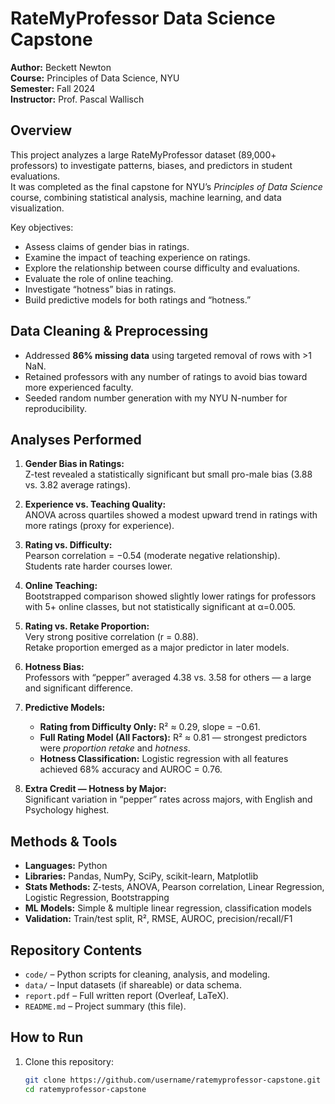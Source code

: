 # RateMyProfessor Data Science Capstone

**Author:** Beckett Newton  
**Course:** Principles of Data Science, NYU  
**Semester:** Fall 2024  
**Instructor:** Prof. Pascal Wallisch

## Overview
This project analyzes a large RateMyProfessor dataset (89,000+ professors) to investigate patterns, biases, and predictors in student evaluations.  
It was completed as the final capstone for NYU’s *Principles of Data Science* course, combining statistical analysis, machine learning, and data visualization.

Key objectives:
- Assess claims of gender bias in ratings.
- Examine the impact of teaching experience on ratings.
- Explore the relationship between course difficulty and evaluations.
- Evaluate the role of online teaching.
- Investigate “hotness” bias in ratings.
- Build predictive models for both ratings and “hotness.”

## Data Cleaning & Preprocessing
- Addressed **86% missing data** using targeted removal of rows with >1 NaN.
- Retained professors with any number of ratings to avoid bias toward more experienced faculty.
- Seeded random number generation with my NYU N-number for reproducibility.

## Analyses Performed
1. **Gender Bias in Ratings:**  
   Z-test revealed a statistically significant but small pro-male bias (3.88 vs. 3.82 average ratings).

2. **Experience vs. Teaching Quality:**  
   ANOVA across quartiles showed a modest upward trend in ratings with more ratings (proxy for experience).

3. **Rating vs. Difficulty:**  
   Pearson correlation = −0.54 (moderate negative relationship).  
   Students rate harder courses lower.

4. **Online Teaching:**  
   Bootstrapped comparison showed slightly lower ratings for professors with 5+ online classes, but not statistically significant at α=0.005.

5. **Rating vs. Retake Proportion:**  
   Very strong positive correlation (r = 0.88).  
   Retake proportion emerged as a major predictor in later models.

6. **Hotness Bias:**  
   Professors with “pepper” averaged 4.38 vs. 3.58 for others — a large and significant difference.

7. **Predictive Models:**
   - **Rating from Difficulty Only:** R² ≈ 0.29, slope = −0.61.
   - **Full Rating Model (All Factors):** R² ≈ 0.81 — strongest predictors were *proportion retake* and *hotness*.
   - **Hotness Classification:** Logistic regression with all features achieved 68% accuracy and AUROC = 0.76.

8. **Extra Credit — Hotness by Major:**  
   Significant variation in “pepper” rates across majors, with English and Psychology highest.

## Methods & Tools
- **Languages:** Python
- **Libraries:** Pandas, NumPy, SciPy, scikit-learn, Matplotlib
- **Stats Methods:** Z-tests, ANOVA, Pearson correlation, Linear Regression, Logistic Regression, Bootstrapping
- **ML Models:** Simple & multiple linear regression, classification models
- **Validation:** Train/test split, R², RMSE, AUROC, precision/recall/F1

## Repository Contents
- `code/` – Python scripts for cleaning, analysis, and modeling.
- `data/` – Input datasets (if shareable) or data schema.
- `report.pdf` – Full written report (Overleaf, LaTeX).
- `README.md` – Project summary (this file).

## How to Run
1. Clone this repository:
   ```bash
   git clone https://github.com/username/ratemyprofessor-capstone.git
   cd ratemyprofessor-capstone
